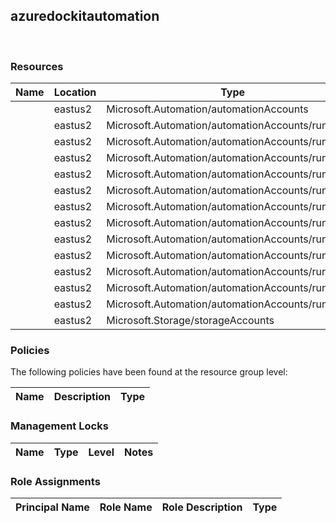 
## azuredockitautomation 
 
### Resources


| Name | Location | Type |
| --- | --- | --- |
|   | eastus2  | Microsoft.Automation/automationAccounts  |
|   | eastus2  | Microsoft.Automation/automationAccounts/runbooks  |
|   | eastus2  | Microsoft.Automation/automationAccounts/runbooks  |
|   | eastus2  | Microsoft.Automation/automationAccounts/runbooks  |
|   | eastus2  | Microsoft.Automation/automationAccounts/runbooks  |
|   | eastus2  | Microsoft.Automation/automationAccounts/runbooks  |
|   | eastus2  | Microsoft.Automation/automationAccounts/runbooks  |
|   | eastus2  | Microsoft.Automation/automationAccounts/runbooks  |
|   | eastus2  | Microsoft.Automation/automationAccounts/runbooks  |
|   | eastus2  | Microsoft.Automation/automationAccounts/runbooks  |
|   | eastus2  | Microsoft.Automation/automationAccounts/runbooks  |
|   | eastus2  | Microsoft.Automation/automationAccounts/runbooks  |
|   | eastus2  | Microsoft.Automation/automationAccounts/runbooks  |
|   | eastus2  | Microsoft.Storage/storageAccounts  |

### Policies
The following policies have been found at the resource group level: 

| Name | Description | Type |
| --- | --- | --- |

### Management Locks


| Name | Type | Level | Notes |
| --- | --- | --- | --- |

### Role Assignments


| Principal Name | Role Name | Role Description | Type |
| --- | --- | --- | --- |
